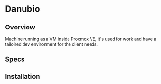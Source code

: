 # Danubio

## Overview

Machine running as a VM inside Proxmox VE, it's used for work and have a tailoired dev environment for the client needs.

## Specs

## Installation
